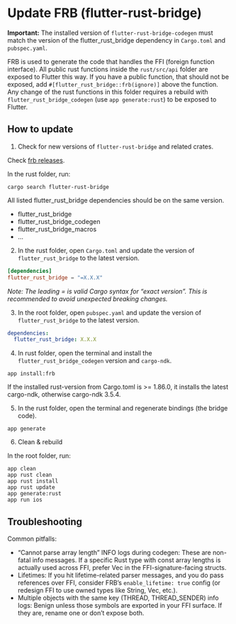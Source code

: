 # Update FRB (flutter-rust-bridge)


**Important:**
The installed version of `flutter-rust-bridge-codegen` must match the version of the flutter_rust_bridge dependency in
`Cargo.toml` and `pubspec.yaml`.

FRB is used to generate the code that handles the FFI (foreign function interface). All public rust functions inside the
`rust/src/api` folder are exposed to Flutter this way. If you have a public function, that should not be exposed, add
`#[flutter_rust_bridge::frb(ignore)]` above the function. Any change of the rust functions in this folder requires a
rebuild with `flutter_rust_bridge_codegen` (use `app generate:rust`) to be exposed to Flutter.

## How to update

1. Check for new versions of `flutter-rust-bridge` and related crates.

Check [frb releases](https://github.com/fzyzcjy/flutter_rust_bridge/releases).

In the rust folder, run:

```shell
cargo search flutter-rust-bridge
```

All listed flutter_rust_bridge dependencies should be on the same version.
- flutter_rust_bridge
- flutter_rust_bridge_codegen
- flutter_rust_bridge_macros
- ...

2. In the rust folder, open `Cargo.toml` and update the version of `flutter_rust_bridge` to the latest version.

```toml
[dependencies]
flutter_rust_bridge = "=X.X.X"
```

_Note: The leading = is valid Cargo syntax for “exact version”. This is recommended to avoid unexpected breaking changes._

3. In the root folder, open `pubspec.yaml` and update the version of `flutter_rust_bridge` to the latest version.

```yaml
dependencies:
  flutter_rust_bridge: X.X.X
```

4. In rust folder, open the terminal and install the `flutter_rust_bridge_codegen` version and `cargo-ndk`.

```shell
app install:frb
```

If the installed rust-version from Cargo.toml is >= 1.86.0, it installs the latest cargo-ndk, otherwise cargo-ndk 3.5.4.

5. In the rust folder, open the terminal and regenerate bindings (the bridge code).

```shell
app generate
```

6. Clean & rebuild

In the root folder, run:

```shell
app clean
app rust clean
app rust install
app rust update
app generate:rust
app run ios
```


## Troubleshooting

Common pitfalls:
- “Cannot parse array length” INFO logs during codegen: These are non-fatal info messages. If a specific Rust type with
  const array lengths is actually used across FFI, prefer Vec<T> in the FFI-signature-facing structs.
- Lifetimes: If you hit lifetime-related parser messages, and you do pass references over FFI, consider FRB’s
  `enable_lifetime: true` config (or redesign FFI to use owned types like String, Vec<T>, etc.).
- Multiple objects with the same key (THREAD, THREAD_SENDER) info logs: Benign unless those symbols are exported in your
  FFI surface. If they are, rename one or don’t expose both. 
